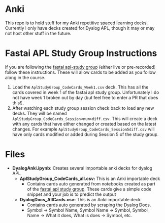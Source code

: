 # Anki

This repo is to hold stuff for my Anki repetitive spaced learning decks.  Currently I only have decks created for Dyalog APL, though it may or may not host other stuff in the future.

# Fastai APL Study Group Instructions

If you are following the [fastai apl-study group](https://forums.fast.ai/t/apl-array-programming/97188) (either live or pre-recorded) follow these instructions.  These will allow cards to be added as you follow along in the course.

1. Load the `AplStudyGroup_CodeCards_Week1.csv` deck.  This has all the cards covered in week 1 of the fastai apl study group.  Unfortunately I do not have week 1 broken out by day (but feel free to enter a PR that does this!).
1. After watching each study group session check back to load any new decks.  They will be named `AplStudyGroup_CodeCards_Session<num>diff.csv`.  This will create a deck with any cards that have either changed or created based on the latest changes.  For example `AplStudyGroup_CodeCards_Session5diff.csv` will have only cards modified or added during Session 5 of the study group.

# Files

+ **DyalogAnki.ipynb:** Creates several importable anki decks for dyalog APL
    + **AplStudyGroup_CodeCards_all.csv:** This is an Anki importable deck
        + Contains cards auto generated from notebooks created as part of the [fastai apl study group](https://fastai.github.io/apl-study).  These cards give a simple code snippet and your job is to predict the output
     + **DyalogDocs_AllCards.csv:** This is an Anki importable deck
        + Contains cards auto generated by scraping the Dyalog Docs.
        + Symbol -> Symbol Name, Symbol Name -> Symbol, Symbol Name -> What it does, What is does -> Symbol, etc.
  
